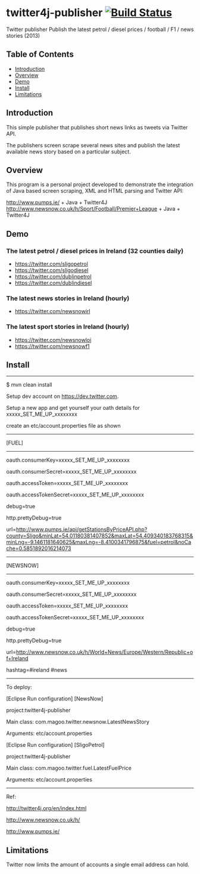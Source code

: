 # twitter4j-publisher [![Build Status](https://travis-ci.org/sligokid/twitter4j-publisher.svg?branch=master)](https://travis-ci.org/sligokid/twitter4j-publisher)

Twitter publisher 
Publish the latest petrol / diesel prices / football / F1 / news stories (2013)

## Table of Contents
  - [Introduction](#introduction)
  - [Overview](#overview)
  - [Demo](#demo)
  - [Install](#install)
  - [Limitations](#limitations)

## Introduction

This simple publisher that publishes short news links as tweets via Twitter API.

The publishers screen scrape several news sites and publish the latest available news story based on a particular subject. 

## Overview

This program is a personal project developed to demonstrate the integration of Java based screen scraping, XML and HTML parsing and Twitter API: 

http://www.pumps.ie/ + Java + Twitter4J
http://www.newsnow.co.uk/h/Sport/Football/Premier+League + Java + Twitter4J

## Demo

### The latest petrol / diesel prices in Ireland (32 counties daily)
- https://twitter.com/sligopetrol 
- https://twitter.com/sligodiesel
- https://twitter.com/dublinpetrol 
- https://twitter.com/dublindiesel

### The latest news stories in Ireland (hourly)
- https://twitter.com/newsnowirl 

### The latest sport stories in Ireland (hourly)
- https://twitter.com/newsnowloi 
- https://twitter.com/newsnowf1 

## Install
----------------------------------
$ mvn clean install

Setup dev account on https://dev.twitter.com.

Setup a new app and get yourself your oath details for xxxxx_SET_ME_UP_xxxxxxxx

create an etc/account.properties file as shown

-----------------------------------------

[FUEL]

-----------------------------------------

oauth.consumerKey=xxxxx_SET_ME_UP_xxxxxxxx

oauth.consumerSecret=xxxxx_SET_ME_UP_xxxxxxxx

oauth.accessToken=xxxxx_SET_ME_UP_xxxxxxxx

oauth.accessTokenSecret=xxxxx_SET_ME_UP_xxxxxxxx

debug=true

http.prettyDebug=true

url=http://www.pumps.ie/api/getStationsByPriceAPI.php?county=Sligo&minLat=54.01180381407852&maxLat=54.409340183768315&minLng=-9.1461181640625&maxLng=-8.4100341796875&fuel=petrol&noCache=0.5851892016214073

-----------------------------------------

[NEWSNOW]

--------------------------------

oauth.consumerKey=xxxxx_SET_ME_UP_xxxxxxxx

oauth.consumerSecret=xxxxx_SET_ME_UP_xxxxxxxx

oauth.accessToken=xxxxx_SET_ME_UP_xxxxxxxx

oauth.accessTokenSecret=xxxxx_SET_ME_UP_xxxxxxxx

debug=true

http.prettyDebug=true

url=http://www.newsnow.co.uk/h/World+News/Europe/Western/Republic+of+Ireland

hashtag=#ireland #news

---------------------------------

To deploy:

[Eclipse Run configuration] [NewsNow]

project:twitter4j-publisher

Main class: com.magoo.twitter.newsnow.LatestNewsStory

Arguments: etc/account.properties


[Eclipse Run configuration] [SligoPetrol]

project:twitter4j-publisher

Main class: com.magoo.twitter.fuel.LatestFuelPrice

Arguments: etc/account.properties

-----------------------------------

Ref: 

http://twitter4j.org/en/index.html
 
http://www.newsnow.co.uk/h/

http://www.pumps.ie/


## Limitations
Twitter now limits the amount of accounts a single email address can hold.